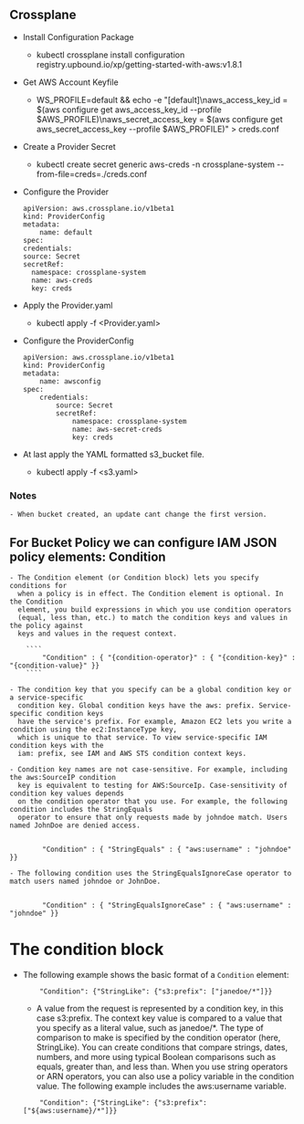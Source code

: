 ## Crossplane

* Install Configuration Package
    - kubectl crossplane install configuration registry.upbound.io/xp/getting-started-with-aws:v1.8.1

* Get AWS Account Keyfile
    - WS_PROFILE=default && echo -e "[default]\naws_access_key_id = $(aws configure get aws_access_key_id --profile $AWS_PROFILE)\naws_secret_access_key = $(aws configure get aws_secret_access_key --profile $AWS_PROFILE)" > creds.conf

* Create a Provider Secret
    - kubectl create secret generic aws-creds -n crossplane-system --from-file=creds=./creds.conf

* Configure the Provider

    ````
    apiVersion: aws.crossplane.io/v1beta1
    kind: ProviderConfig
    metadata:
        name: default
    spec:
    credentials:
    source: Secret
    secretRef:
      namespace: crossplane-system
      name: aws-creds
      key: creds

    ````
* Apply the Provider.yaml
    - kubectl apply -f <Provider.yaml>

* Configure the ProviderConfig

    ````
    apiVersion: aws.crossplane.io/v1beta1
    kind: ProviderConfig
    metadata:
        name: awsconfig
    spec:
        credentials:
            source: Secret
            secretRef:
                namespace: crossplane-system
                name: aws-secret-creds
                key: creds

    ````

* At last apply the YAML formatted s3_bucket file.
    - kubectl apply -f <s3.yaml>

### Notes

    - When bucket created, an update cant change the first version.

## For Bucket Policy we can configure IAM JSON policy elements: Condition

    - The Condition element (or Condition block) lets you specify conditions for
      when a policy is in effect. The Condition element is optional. In the Condition 
      element, you build expressions in which you use condition operators 
      (equal, less than, etc.) to match the condition keys and values in the policy against
      keys and values in the request context.

        ````
            "Condition" : { "{condition-operator}" : { "{condition-key}" : "{condition-value}" }}
        ````
    
    - The condition key that you specify can be a global condition key or a service-specific
      condition key. Global condition keys have the aws: prefix. Service-specific condition keys
      have the service's prefix. For example, Amazon EC2 lets you write a condition using the ec2:InstanceType key,
      which is unique to that service. To view service-specific IAM condition keys with the
      iam: prefix, see IAM and AWS STS condition context keys.

    - Condition key names are not case-sensitive. For example, including the aws:SourceIP condition
      key is equivalent to testing for AWS:SourceIp. Case-sensitivity of condition key values depends
      on the condition operator that you use. For example, the following condition includes the StringEquals
      operator to ensure that only requests made by johndoe match. Users named JohnDoe are denied access.


            "Condition" : { "StringEquals" : { "aws:username" : "johndoe" }}

    - The following condition uses the StringEqualsIgnoreCase operator to match users named johndoe or JohnDoe.
        

            "Condition" : { "StringEqualsIgnoreCase" : { "aws:username" : "johndoe" }}

# The condition block

* The following example shows the basic format of a ```Condition``` element:

    ````
        "Condition": {"StringLike": {"s3:prefix": ["janedoe/*"]}}
    ````
    - A value from the request is represented by a condition key, in this case s3:prefix. The context
      key value is compared to a value that you specify as a literal value, such as janedoe/*. 
      The type of comparison to make is specified by the condition operator (here, StringLike).
      You can create conditions that compare strings, dates, numbers, and more using typical Boolean
      comparisons such as equals, greater than, and less than. When you use string operators or ARN operators,
      you can also use a policy variable in the condition value.
      The following example includes the aws:username variable.

    ````
        "Condition": {"StringLike": {"s3:prefix": ["${aws:username}/*"]}}
    ````